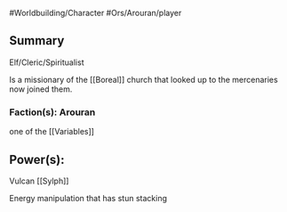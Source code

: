 #Worldbuilding/Character #Ors/Arouran/player 

## Summary

Elf/Cleric/Spiritualist 

Is a missionary of the [[Boreal]] church that looked up to the mercenaries now joined them. 

### Faction(s): Arouran 
one of the [[Variables]]


## Power(s):

Vulcan
[[Sylph]]

Energy manipulation that has stun stacking 